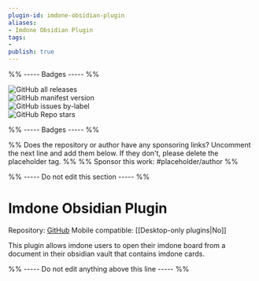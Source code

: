 ```yaml
---
plugin-id: imdone-obsidian-plugin
aliases:
- Imdone Obsidian Plugin
tags: 
- 
publish: true
---
```


%% ----- Badges ----- %%

![GitHub all releases](https://img.shields.io/github/downloads/imdone/imdone-obsidian-plugin/total?color=573E7A&logo=github&style=for-the-badge)   
![GitHub manifest version](https://img.shields.io/github/manifest-json/v/imdone/imdone-obsidian-plugin?color=573E7A&logo=github&style=for-the-badge)   
![GitHub issues by-label](https://img.shields.io/github/issues/imdone/imdone-obsidian-plugin/help%20wanted?color=573E7A&logo=github&style=for-the-badge)   
![GitHub Repo stars](https://img.shields.io/github/stars/imdone/imdone-obsidian-plugin?color=573E7A&logo=github&style=for-the-badge)

%% ----- Badges ----- %%

%% Does the repository or author have any sponsoring links? Uncomment the next line and add them below. If they don't, please delete the placeholder tag. %%
%% Sponsor this work: #placeholder/author %%

%% ----- Do not edit this section ----- %%

# Imdone Obsidian Plugin

Repository: [GitHub](https://github.com/imdone/imdone-obsidian-plugin)
Mobile compatible: [[Desktop-only plugins|No]]

This plugin allows imdone users to open their imdone board from a document in their obsidian vault that contains imdone cards.

%% ----- Do not edit anything above this line ----- %% 
